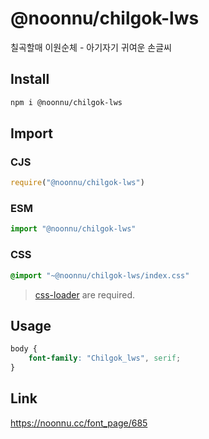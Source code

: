 # @noonnu/chilgok-lws
칠곡할매 이원순체 - 아기자기 귀여운 손글씨

## Install
```sh
npm i @noonnu/chilgok-lws
```
## Import
### CJS
```js
require("@noonnu/chilgok-lws")
```
### ESM
```js
import "@noonnu/chilgok-lws"
```
### CSS 
```css
@import "~@noonnu/chilgok-lws/index.css"
```
> [css-loader](https://github.com/webpack-contrib/css-loader) are required.

## Usage
```css
body {
    font-family: "Chilgok_lws", serif;
}
```

## Link
https://noonnu.cc/font_page/685